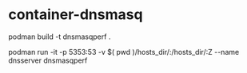 # container-dnsmasq

podman build -t dnsmasqperf .

podman run -it -p 5353:53 -v $( pwd )/hosts_dir/:/hosts_dir/:Z --name dnsserver dnsmasqperf
